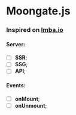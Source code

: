 # Moongate.js

### Inspired on <a href="https://imba.io" target="_blank">Imba.io</a>

#### Server:

-   [ ] **SSR**;
-   [ ] **SSG**;
-   [ ] **API**;

#### Events:

-   [ ] **onMount**;
-   [ ] **onUnmount**;
